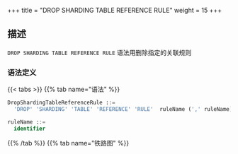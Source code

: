 +++
title = "DROP SHARDING TABLE REFERENCE RULE"
weight = 15
+++

## 描述

`DROP SHARDING TABLE REFERENCE RULE` 语法用删除指定的关联规则

### 语法定义

{{< tabs >}}
{{% tab name="语法" %}}
```sql
DropShardingTableReferenceRule ::=
  'DROP' 'SHARDING' 'TABLE' 'REFERENCE' 'RULE'  ruleName (',' ruleName)*

ruleName ::=
  identifier
```
{{% /tab %}}
{{% tab name="铁路图" %}}
<iframe frameborder="0" name="diagram" id="diagram" width="100%" height="100%"></iframe>
{{% /tab %}}
{{< /tabs >}}

### 示例

- 删除单个关联规则
 
```sql
DROP SHARDING TABLE REFERENCE RULE ref_0;
```

- 删除多个关联规则

```sql
DROP SHARDING TABLE REFERENCE RULE ref_0, ref_1;
```

### 保留字

`DROP`、`SHARDING`、`TABLE`、`REFERENCE`、`RULE`

### 相关链接

- [保留字](/cn/user-manual/shardingsphere-proxy/distsql/syntax/reserved-word/)